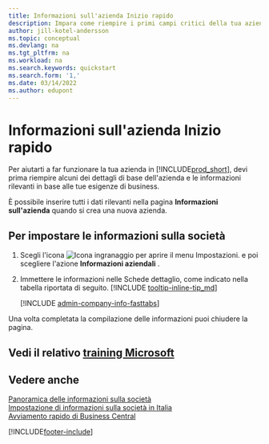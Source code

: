 ```yaml
---
title: Informazioni sull'azienda Inizio rapido
description: Impara come riempire i primi campi critici della tua azienda in Business Central leggendo questo articolo di avvio rapido.
author: jill-kotel-andersson
ms.topic: conceptual
ms.devlang: na
ms.tgt_pltfrm: na
ms.workload: na
ms.search.keywords: quickstart
ms.search.form: '1,'
ms.date: 03/14/2022
ms.author: edupont
---
```


# <a name="company-information-quick-start" />Informazioni sull'azienda Inizio rapido

Per aiutarti a far funzionare la tua azienda in [!INCLUDE[prod_short](includes/prod_short.md)], devi prima riempire alcuni dei dettagli di base dell'azienda e le informazioni rilevanti in base alle tue esigenze di business.  

È possibile inserire tutti i dati rilevanti nella pagina **Informazioni sull'azienda** quando si crea una nuova azienda.

## <a name="to-set-up-company-information" />Per impostare le informazioni sulla società

1. Scegli l'icona ![Icona ingranaggio per aprire il menu Impostazioni.](media/ui-experience/settings_icon_small.png) e poi scegliere l'azione **Informazioni aziendali** .
2. Immettere le informazioni nelle Schede dettaglio, come indicato nella tabella riportata di seguito. [!INCLUDE [tooltip-inline-tip_md](includes/tooltip-inline-tip_md.md)]

    [!INCLUDE [admin-company-info-fasttabs](includes/admin-company-info-fasttabs.md)]

Una volta completata la compilazione delle informazioni puoi chiudere la pagina.  

## <a name="see-related-microsoft-training" />Vedi il relativo [training Microsoft](/training/modules/create-new-companies-dynamics-365-business-central/)

## <a name="see-also" />Vedere anche

[Panoramica delle informazioni sulla società](admin-company-information.md)  
[Impostazione di informazioni sulla società in Italia](LocalFunctionality/Italy/how-to-set-up-company-information.md)  
[Avviamento rapido di Business Central](quick-start-business-central.md)  


[!INCLUDE[footer-include](includes/footer-banner.md)]
